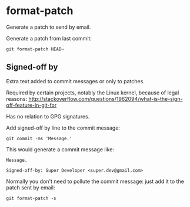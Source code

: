 # format-patch

Generate a patch to send by email.

Generate a patch from last commit:

    git format-patch HEAD~

## Signed-off by

Extra text added to commit messages or only to patches.

Required by certain projects, notably the Linux kernel, because of legal reasons: <http://stackoverflow.com/questions/1962094/what-is-the-sign-off-feature-in-git-for>

Has no relation to GPG signatures.

Add signed-off by line to the commit message:

    git commit -ms 'Message.'

This would generate a commit message like:

    Message.

    Signed-off-by: Super Developer <super.dev@gmail.com>

Normally you don't need to pollute the commit message: just add it to the patch sent by email:

    git format-patch -s
